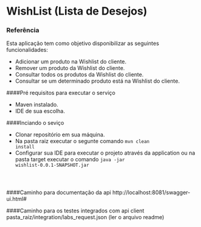 # WishList (Lista de Desejos)

### Referência
Esta aplicação tem como objetivo disponibilizar as seguintes funcionalidades:

* Adicionar um produto na Wishlist do cliente.
* Remover um produto da Wishlist do cliente.
* Consultar todos os produtos da Wishlist do cliente.
* Consultar se um determinado produto está na Wishlist do cliente.

####Pré requisitos para executar o serviço
* Maven instalado.
* IDE de sua escolha.

####Inciando o seviço
* Clonar repositório em sua máquina.
* Na pasta raiz executar o segunte comando <code>mvn clean install</code>
* Configurar sua IDE para executar o projeto através da application 
ou na pasta target executar o comando <code>java -jar wishlist-0.0.1-SNAPSHOT.jar
</code>

####Caminho para documentação da api
http://localhost:8081/swagger-ui.html#

####Caminho para os testes integrados com api client
pasta_raiz/integration/labs_request.json (ler o arquivo readme)
